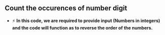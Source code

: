 ## Count the occurences of number digit

- ⚡ **In this code, we are required to provide input (Numbers in integers) and the code will function as to reverse the order of the numbers.**

